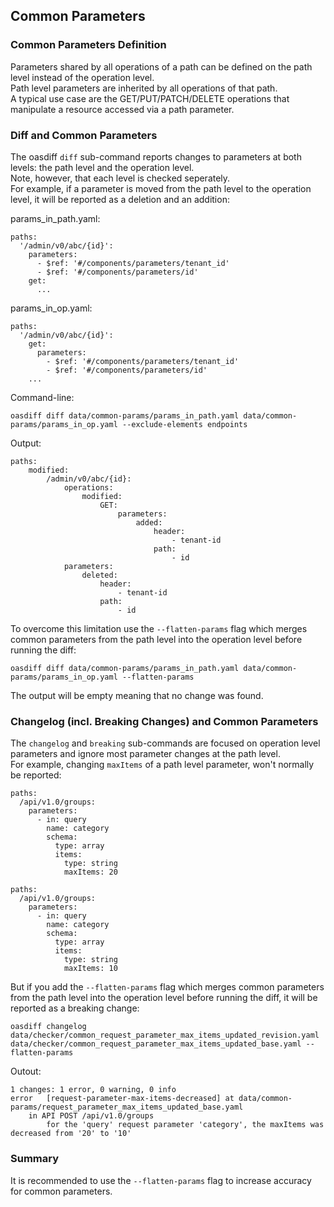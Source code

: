 ## Common Parameters

### Common Parameters Definition
Parameters shared by all operations of a path can be defined on the path level instead of the operation level.  
Path level parameters are inherited by all operations of that path.  
A typical use case are the GET/PUT/PATCH/DELETE operations that manipulate a resource accessed via a path parameter.

### Diff and Common Parameters
The oasdiff `diff` sub-command reports changes to parameters at both levels: the path level and the operation level.  
Note, however, that each level is checked seperately.  
For example, if a parameter is moved from the path level to the operation level, it will be reported as a deletion and an addition:

params_in_path.yaml:
```
paths:
  '/admin/v0/abc/{id}':
    parameters:
      - $ref: '#/components/parameters/tenant_id'
      - $ref: '#/components/parameters/id'
    get:
	  ...
```

params_in_op.yaml:
```
paths:
  '/admin/v0/abc/{id}':
    get:
      parameters:
        - $ref: '#/components/parameters/tenant_id'
        - $ref: '#/components/parameters/id'
    ...
```

Command-line:
```
oasdiff diff data/common-params/params_in_path.yaml data/common-params/params_in_op.yaml --exclude-elements endpoints
```
Output: 
```
paths:
    modified:
        /admin/v0/abc/{id}:
            operations:
                modified:
                    GET:
                        parameters:
                            added:
                                header:
                                    - tenant-id
                                path:
                                    - id
            parameters:
                deleted:
                    header:
                        - tenant-id
                    path:
                        - id
```						

To overcome this limitation use the `--flatten-params` flag which merges common parameters from the path level into the operation level before running the diff:
```
oasdiff diff data/common-params/params_in_path.yaml data/common-params/params_in_op.yaml --flatten-params
 ```
The output will be empty meaning that no change was found.

### Changelog (incl. Breaking Changes) and Common Parameters
The `changelog` and `breaking` sub-commands are focused on operation level parameters and ignore most parameter changes at the path level.  
For example, changing `maxItems` of a path level parameter, won't normally be reported:

```
paths:
  /api/v1.0/groups:
    parameters:
      - in: query
        name: category
        schema:
          type: array
          items:
            type: string
            maxItems: 20
```

```
paths:
  /api/v1.0/groups:
    parameters:
      - in: query
        name: category
        schema:
          type: array
          items:
            type: string
            maxItems: 10
```

But if you add the `--flatten-params` flag which merges common parameters from the path level into the operation level before running the diff, it will be reported as a breaking change:

```
oasdiff changelog data/checker/common_request_parameter_max_items_updated_revision.yaml data/checker/common_request_parameter_max_items_updated_base.yaml --flatten-params
```

Outout:
```
1 changes: 1 error, 0 warning, 0 info
error	[request-parameter-max-items-decreased] at data/common-params/request_parameter_max_items_updated_base.yaml
	in API POST /api/v1.0/groups
		for the 'query' request parameter 'category', the maxItems was decreased from '20' to '10'
```

### Summary
It is recommended to use the `--flatten-params` flag to increase accuracy for common parameters.
